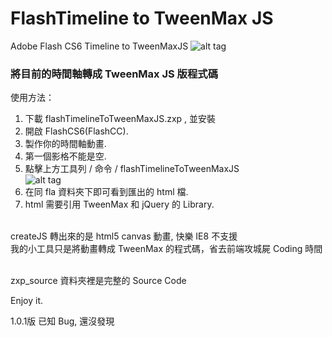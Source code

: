 FlashTimeline to TweenMax JS
===========================

Adobe Flash CS6 Timeline to TweenMaxJS
![alt tag](https://raw.githubusercontent.com/milkmidi/flashtimeline_to_tweenmaxjs/master/img.jpg)
<h3>將目前的時間軸轉成 TweenMax JS 版程式碼</h3>



使用方法：<br/>
1. 下載 flashTimelineToTweenMaxJS.zxp , 並安裝<br/>
2. 開啟 FlashCS6(FlashCC).<br/>
3. 製作你的時間軸動畫.<br/>
4. 第一個影格不能是空.<br/>
5. 點擊上方工具列 / 命令 / flashTimelineToTweenMaxJS <br/>
![alt tag](https://raw.githubusercontent.com/milkmidi/flashtimeline_to_tweenmaxjs/master/command.png)
6. 在同 fla 資料夾下即可看到匯出的 html 檔.<br/>
7. html 需要引用 TweenMax 和 jQuery 的 Library.<br/>
<br/>
createJS 轉出來的是 html5 canvas 動畫, 快樂 IE8 不支援<br/>
我的小工具只是將動畫轉成 TweenMax 的程式碼，省去前端攻城屍 Coding 時間<br/>
<br/>

zxp_source 資料夾裡是完整的 Source Code <br/>

Enjoy it.

1.0.1版
已知 Bug, 還沒發現



